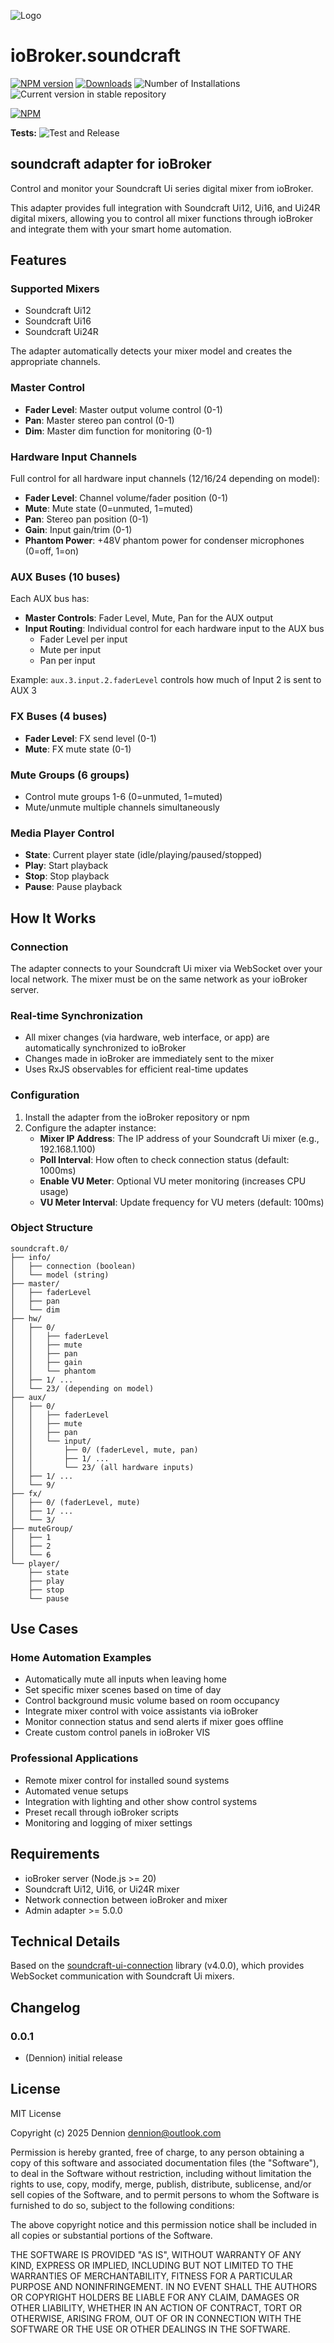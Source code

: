 ![Logo](admin/soundcraft.png)
# ioBroker.soundcraft

[![NPM version](https://img.shields.io/npm/v/iobroker.soundcraft.svg)](https://www.npmjs.com/package/iobroker.soundcraft)
[![Downloads](https://img.shields.io/npm/dm/iobroker.soundcraft.svg)](https://www.npmjs.com/package/iobroker.soundcraft)
![Number of Installations](https://iobroker.live/badges/soundcraft-installed.svg)
![Current version in stable repository](https://iobroker.live/badges/soundcraft-stable.svg)

[![NPM](https://nodei.co/npm/iobroker.soundcraft.png?downloads=true)](https://nodei.co/npm/iobroker.soundcraft/)

**Tests:** ![Test and Release](https://github.com/Dennion/ioBroker.soundcraft/workflows/Test%20and%20Release/badge.svg)

## soundcraft adapter for ioBroker

Control and monitor your Soundcraft Ui series digital mixer from ioBroker.

This adapter provides full integration with Soundcraft Ui12, Ui16, and Ui24R digital mixers, allowing you to control all mixer functions through ioBroker and integrate them with your smart home automation.

## Features

### Supported Mixers
- Soundcraft Ui12
- Soundcraft Ui16  
- Soundcraft Ui24R

The adapter automatically detects your mixer model and creates the appropriate channels.

### Master Control
- **Fader Level**: Master output volume control (0-1)
- **Pan**: Master stereo pan control (0-1)
- **Dim**: Master dim function for monitoring (0-1)

### Hardware Input Channels
Full control for all hardware input channels (12/16/24 depending on model):
- **Fader Level**: Channel volume/fader position (0-1)
- **Mute**: Mute state (0=unmuted, 1=muted)
- **Pan**: Stereo pan position (0-1)
- **Gain**: Input gain/trim (0-1)
- **Phantom Power**: +48V phantom power for condenser microphones (0=off, 1=on)

### AUX Buses (10 buses)
Each AUX bus has:
- **Master Controls**: Fader Level, Mute, Pan for the AUX output
- **Input Routing**: Individual control for each hardware input to the AUX bus
  - Fader Level per input
  - Mute per input
  - Pan per input
  
Example: `aux.3.input.2.faderLevel` controls how much of Input 2 is sent to AUX 3

### FX Buses (4 buses)
- **Fader Level**: FX send level (0-1)
- **Mute**: FX mute state (0-1)

### Mute Groups (6 groups)
- Control mute groups 1-6 (0=unmuted, 1=muted)
- Mute/unmute multiple channels simultaneously

### Media Player Control
- **State**: Current player state (idle/playing/paused/stopped)
- **Play**: Start playback
- **Stop**: Stop playback
- **Pause**: Pause playback

## How It Works

### Connection
The adapter connects to your Soundcraft Ui mixer via WebSocket over your local network. The mixer must be on the same network as your ioBroker server.

### Real-time Synchronization
- All mixer changes (via hardware, web interface, or app) are automatically synchronized to ioBroker
- Changes made in ioBroker are immediately sent to the mixer
- Uses RxJS observables for efficient real-time updates

### Configuration
1. Install the adapter from the ioBroker repository or npm
2. Configure the adapter instance:
   - **Mixer IP Address**: The IP address of your Soundcraft Ui mixer (e.g., 192.168.1.100)
   - **Poll Interval**: How often to check connection status (default: 1000ms)
   - **Enable VU Meter**: Optional VU meter monitoring (increases CPU usage)
   - **VU Meter Interval**: Update frequency for VU meters (default: 100ms)

### Object Structure

```
soundcraft.0/
├── info/
│   ├── connection (boolean)
│   └── model (string)
├── master/
│   ├── faderLevel
│   ├── pan
│   └── dim
├── hw/
│   ├── 0/
│   │   ├── faderLevel
│   │   ├── mute
│   │   ├── pan
│   │   ├── gain
│   │   └── phantom
│   ├── 1/ ...
│   └── 23/ (depending on model)
├── aux/
│   ├── 0/
│   │   ├── faderLevel
│   │   ├── mute
│   │   ├── pan
│   │   └── input/
│   │       ├── 0/ (faderLevel, mute, pan)
│   │       ├── 1/ ...
│   │       └── 23/ (all hardware inputs)
│   ├── 1/ ...
│   └── 9/
├── fx/
│   ├── 0/ (faderLevel, mute)
│   ├── 1/ ...
│   └── 3/
├── muteGroup/
│   ├── 1
│   ├── 2
│   └── 6
└── player/
    ├── state
    ├── play
    ├── stop
    └── pause
```

## Use Cases

### Home Automation Examples
- Automatically mute all inputs when leaving home
- Set specific mixer scenes based on time of day
- Control background music volume based on room occupancy
- Integrate mixer control with voice assistants via ioBroker
- Monitor connection status and send alerts if mixer goes offline
- Create custom control panels in ioBroker VIS

### Professional Applications
- Remote mixer control for installed sound systems
- Automated venue setups
- Integration with lighting and other show control systems
- Preset recall through ioBroker scripts
- Monitoring and logging of mixer settings

## Requirements

- ioBroker server (Node.js >= 20)
- Soundcraft Ui12, Ui16, or Ui24R mixer
- Network connection between ioBroker and mixer
- Admin adapter >= 5.0.0

## Technical Details

Based on the [soundcraft-ui-connection](https://www.npmjs.com/package/soundcraft-ui-connection) library (v4.0.0), which provides WebSocket communication with Soundcraft Ui mixers.

## Changelog
<!--
	Placeholder for the next version (at the beginning of the line):
	### **WORK IN PROGRESS**
-->

### 0.0.1
* (Dennion) initial release

## License
MIT License

Copyright (c) 2025 Dennion <dennion@outlook.com>

Permission is hereby granted, free of charge, to any person obtaining a copy
of this software and associated documentation files (the "Software"), to deal
in the Software without restriction, including without limitation the rights
to use, copy, modify, merge, publish, distribute, sublicense, and/or sell
copies of the Software, and to permit persons to whom the Software is
furnished to do so, subject to the following conditions:

The above copyright notice and this permission notice shall be included in all
copies or substantial portions of the Software.

THE SOFTWARE IS PROVIDED "AS IS", WITHOUT WARRANTY OF ANY KIND, EXPRESS OR
IMPLIED, INCLUDING BUT NOT LIMITED TO THE WARRANTIES OF MERCHANTABILITY,
FITNESS FOR A PARTICULAR PURPOSE AND NONINFRINGEMENT. IN NO EVENT SHALL THE
AUTHORS OR COPYRIGHT HOLDERS BE LIABLE FOR ANY CLAIM, DAMAGES OR OTHER
LIABILITY, WHETHER IN AN ACTION OF CONTRACT, TORT OR OTHERWISE, ARISING FROM,
OUT OF OR IN CONNECTION WITH THE SOFTWARE OR THE USE OR OTHER DEALINGS IN THE
SOFTWARE.